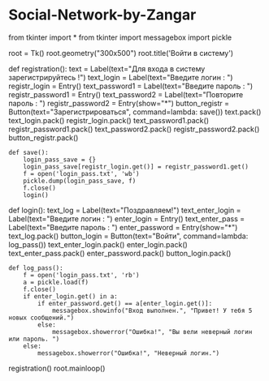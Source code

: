 # Social-Network-by-Zangar

from tkinter import *
from tkinter import messagebox
import pickle

root = Tk()
root.geometry("300x500")
root.title('Войти в систему')


def registration():
    text = Label(text="Для входа в систему зарегистрируйтесь !")
    text_login = Label(text="Введите логин : ")
    registr_login = Entry()
    text_password1 = Label(text="Введите пароль : ")
    registr_password1 = Entry()
    text_password2 = Label(text="Повторите пароль : ")
    registr_password2 = Entry(show="*")
    button_registr = Button(text="Зарегистрироваться", command=lambda: save())
    text.pack()
    text_login.pack()
    registr_login.pack()
    text_password1.pack()
    registr_password1.pack()
    text_password2.pack()
    registr_password2.pack()
    button_registr.pack()

    def save():
        login_pass_save = {}
        login_pass_save[registr_login.get()] = registr_password1.get()
        f = open('login_pass.txt', 'wb')
        pickle.dump(login_pass_save, f)
        f.close()
        login()


def login():
    text_log = Label(text="Поздравляем!")
    text_enter_login = Label(text="Введите логин : ")
    enter_login = Entry()
    text_enter_pass = Label(text="Введите пароль : ")
    enter_password = Entry(show="*")
    text_log.pack()
    button_login = Button(text="Войти", command=lambda: log_pass())
    text_enter_login.pack()
    enter_login.pack()
    text_enter_pass.pack()
    enter_password.pack()
    button_login.pack()

    def log_pass():
        f = open('login_pass.txt', 'rb')
        a = pickle.load(f)
        f.close()
        if enter_login.get() in a:
            if enter_password.get() == a[enter_login.get()]:
                messagebox.showinfo("Вход выполнен.", "Привет! У тебя 5 новых сообщений.")
            else:
                messagebox.showerror("Ошибка!", "Вы вели неверный логин или пароль. ")
        else:
            messagebox.showerror("Ошибка!", "Неверный логин.")


registration()
root.mainloop()
